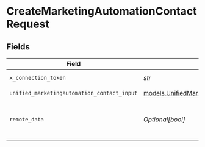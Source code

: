 # CreateMarketingAutomationContactRequest


## Fields

| Field                                                                                                | Type                                                                                                 | Required                                                                                             | Description                                                                                          | Example                                                                                              |
| ---------------------------------------------------------------------------------------------------- | ---------------------------------------------------------------------------------------------------- | ---------------------------------------------------------------------------------------------------- | ---------------------------------------------------------------------------------------------------- | ---------------------------------------------------------------------------------------------------- |
| `x_connection_token`                                                                                 | *str*                                                                                                | :heavy_check_mark:                                                                                   | The connection token                                                                                 |                                                                                                      |
| `unified_marketingautomation_contact_input`                                                          | [models.UnifiedMarketingautomationContactInput](../models/unifiedmarketingautomationcontactinput.md) | :heavy_check_mark:                                                                                   | N/A                                                                                                  |                                                                                                      |
| `remote_data`                                                                                        | *Optional[bool]*                                                                                     | :heavy_minus_sign:                                                                                   | Set to true to include data from the original Marketingautomation software.                          | false                                                                                                |
